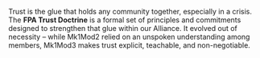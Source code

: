 Trust is the glue that holds any community together, especially in a crisis. The **FPA Trust Doctrine** is a formal set of principles and commitments designed to strengthen that glue within our Alliance. It evolved out of necessity – while Mk1Mod2 relied on an unspoken understanding among members, Mk1Mod3 makes trust explicit, teachable, and non-negotiable.